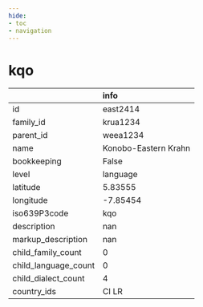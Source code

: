 ```yaml
---
hide:
- toc
- navigation
---
```

# kqo
|                      | info                 |
|:---------------------|:---------------------|
| id                   | east2414             |
| family_id            | krua1234             |
| parent_id            | weea1234             |
| name                 | Konobo-Eastern Krahn |
| bookkeeping          | False                |
| level                | language             |
| latitude             | 5.83555              |
| longitude            | -7.85454             |
| iso639P3code         | kqo                  |
| description          | nan                  |
| markup_description   | nan                  |
| child_family_count   | 0                    |
| child_language_count | 0                    |
| child_dialect_count  | 4                    |
| country_ids          | CI LR                |